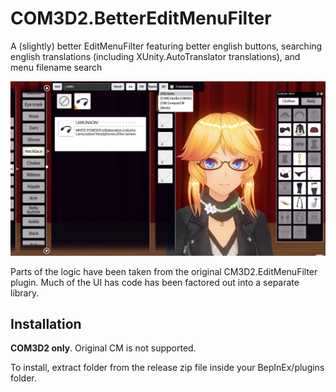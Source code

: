 # COM3D2.BetterEditMenuFilter

A (slightly) better EditMenuFilter featuring better english buttons, searching english translations (including XUnity.AutoTranslator translations), and menu filename search

![Screenshot](Screenshot.png?raw=true "Screenshot")

Parts of the logic have been taken from the original CM3D2.EditMenuFilter plugin. Much of the UI has code has been factored out into a separate library.

## Installation

**COM3D2 only**. Original CM is not supported.

To install, extract folder from the release zip file inside your BepInEx/plugins folder.

